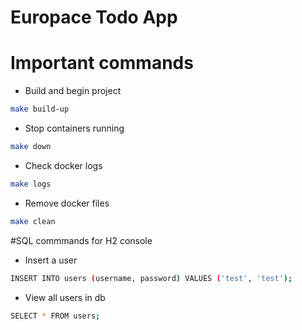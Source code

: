 # Europace Todo App

# Important commands
* Build and begin project
```bash
make build-up
```
* Stop containers running
```bash
make down
```
* Check docker logs
```bash
make logs
```
* Remove docker files
```bash
make clean
```

#SQL commmands for H2 console
* Insert a user
```bash
INSERT INTO users (username, password) VALUES ('test', 'test');
```
* View all users in db
```bash
SELECT * FROM users;
```
